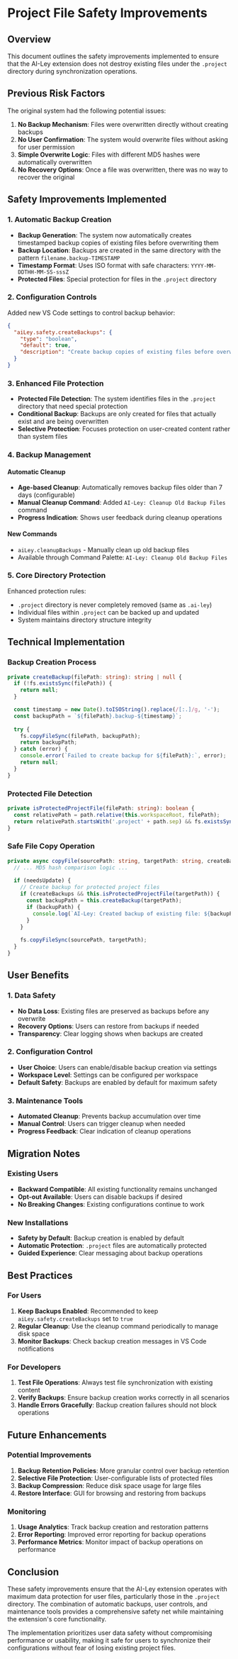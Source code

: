 # Project File Safety Improvements

## Overview

This document outlines the safety improvements implemented to ensure that the AI-Ley extension does not destroy existing files under the `.project` directory during synchronization operations.

## Previous Risk Factors

The original system had the following potential issues:

1. **No Backup Mechanism**: Files were overwritten directly without creating backups
2. **No User Confirmation**: The system would overwrite files without asking for user permission
3. **Simple Overwrite Logic**: Files with different MD5 hashes were automatically overwritten
4. **No Recovery Options**: Once a file was overwritten, there was no way to recover the original

## Safety Improvements Implemented

### 1. Automatic Backup Creation

- **Backup Generation**: The system now automatically creates timestamped backup copies of existing files before overwriting them
- **Backup Location**: Backups are created in the same directory with the pattern `filename.backup-TIMESTAMP`
- **Timestamp Format**: Uses ISO format with safe characters: `YYYY-MM-DDTHH-MM-SS-sssZ`
- **Protected Files**: Special protection for files in the `.project` directory

### 2. Configuration Controls

Added new VS Code settings to control backup behavior:

```json
{
  "aiLey.safety.createBackups": {
    "type": "boolean",
    "default": true,
    "description": "Create backup copies of existing files before overwriting them during synchronization. Recommended for preserving existing .project files."
  }
}
```

### 3. Enhanced File Protection

- **Protected File Detection**: The system identifies files in the `.project` directory that need special protection
- **Conditional Backup**: Backups are only created for files that actually exist and are being overwritten
- **Selective Protection**: Focuses protection on user-created content rather than system files

### 4. Backup Management

#### Automatic Cleanup
- **Age-based Cleanup**: Automatically removes backup files older than 7 days (configurable)
- **Manual Cleanup Command**: Added `AI-Ley: Cleanup Old Backup Files` command
- **Progress Indication**: Shows user feedback during cleanup operations

#### New Commands
- `aiLey.cleanupBackups` - Manually clean up old backup files
- Available through Command Palette: `AI-Ley: Cleanup Old Backup Files`

### 5. Core Directory Protection

Enhanced protection rules:
- `.project` directory is never completely removed (same as `.ai-ley`)
- Individual files within `.project` can be backed up and updated
- System maintains directory structure integrity

## Technical Implementation

### Backup Creation Process

```typescript
private createBackup(filePath: string): string | null {
  if (!fs.existsSync(filePath)) {
    return null;
  }

  const timestamp = new Date().toISOString().replace(/[:.]/g, '-');
  const backupPath = `${filePath}.backup-${timestamp}`;
  
  try {
    fs.copyFileSync(filePath, backupPath);
    return backupPath;
  } catch (error) {
    console.error(`Failed to create backup for ${filePath}:`, error);
    return null;
  }
}
```

### Protected File Detection

```typescript
private isProtectedProjectFile(filePath: string): boolean {
  const relativePath = path.relative(this.workspaceRoot, filePath);
  return relativePath.startsWith('.project' + path.sep) && fs.existsSync(filePath);
}
```

### Safe File Copy Operation

```typescript
private async copyFile(sourcePath: string, targetPath: string, createBackups: boolean = true): Promise<void> {
  // ... MD5 hash comparison logic ...
  
  if (needsUpdate) {
    // Create backup for protected project files
    if (createBackups && this.isProtectedProjectFile(targetPath)) {
      const backupPath = this.createBackup(targetPath);
      if (backupPath) {
        console.log(`AI-Ley: Created backup of existing file: ${backupPath}`);
      }
    }
    
    fs.copyFileSync(sourcePath, targetPath);
  }
}
```

## User Benefits

### 1. Data Safety
- **No Data Loss**: Existing files are preserved as backups before any overwrite
- **Recovery Options**: Users can restore from backups if needed
- **Transparency**: Clear logging shows when backups are created

### 2. Configuration Control
- **User Choice**: Users can enable/disable backup creation via settings
- **Workspace Level**: Settings can be configured per workspace
- **Default Safety**: Backups are enabled by default for maximum safety

### 3. Maintenance Tools
- **Automated Cleanup**: Prevents backup accumulation over time
- **Manual Control**: Users can trigger cleanup when needed
- **Progress Feedback**: Clear indication of cleanup operations

## Migration Notes

### Existing Users
- **Backward Compatible**: All existing functionality remains unchanged
- **Opt-out Available**: Users can disable backups if desired
- **No Breaking Changes**: Existing configurations continue to work

### New Installations
- **Safety by Default**: Backup creation is enabled by default
- **Automatic Protection**: `.project` files are automatically protected
- **Guided Experience**: Clear messaging about backup operations

## Best Practices

### For Users
1. **Keep Backups Enabled**: Recommended to keep `aiLey.safety.createBackups` set to `true`
2. **Regular Cleanup**: Use the cleanup command periodically to manage disk space
3. **Monitor Backups**: Check backup creation messages in VS Code notifications

### For Developers
1. **Test File Operations**: Always test file synchronization with existing content
2. **Verify Backups**: Ensure backup creation works correctly in all scenarios
3. **Handle Errors Gracefully**: Backup creation failures should not block operations

## Future Enhancements

### Potential Improvements
1. **Backup Retention Policies**: More granular control over backup retention
2. **Selective File Protection**: User-configurable lists of protected files
3. **Backup Compression**: Reduce disk space usage for large files
4. **Restore Interface**: GUI for browsing and restoring from backups

### Monitoring
1. **Usage Analytics**: Track backup creation and restoration patterns
2. **Error Reporting**: Improved error reporting for backup operations
3. **Performance Metrics**: Monitor impact of backup operations on performance

## Conclusion

These safety improvements ensure that the AI-Ley extension operates with maximum data protection for user files, particularly those in the `.project` directory. The combination of automatic backups, user controls, and maintenance tools provides a comprehensive safety net while maintaining the extension's core functionality.

The implementation prioritizes user data safety without compromising performance or usability, making it safe for users to synchronize their configurations without fear of losing existing project files.